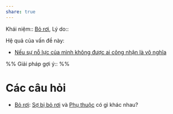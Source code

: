 ```yaml
---
share: true
---
```

Khái niệm:: [Bỏ rơi](../T%E1%BB%AB%20%C4%91i%E1%BB%83n/Ti%C3%AAu%20c%E1%BB%B1c/B%E1%BB%8F%20r%C6%A1i.md), 
Lý do:: 

Hệ quả của vấn đề này:
- [Nếu sự nỗ lực của mình không được ai công nhận là vô nghĩa](./N%E1%BA%BFu%20s%E1%BB%B1%20n%E1%BB%97%20l%E1%BB%B1c%20c%E1%BB%A7a%20m%C3%ACnh%20kh%C3%B4ng%20%C4%91%C6%B0%E1%BB%A3c%20ai%20c%C3%B4ng%20nh%E1%BA%ADn%20l%C3%A0%20v%C3%B4%20ngh%C4%A9a.md)


%%
Giải pháp gợi ý:: 
%%



# Các câu hỏi
- [Bỏ rơi](../T%E1%BB%AB%20%C4%91i%E1%BB%83n/Ti%C3%AAu%20c%E1%BB%B1c/B%E1%BB%8F%20r%C6%A1i.md): [Sợ bị bỏ rơi](S%E1%BB%A3%20b%E1%BB%8B%20b%E1%BB%8F%20r%C6%A1i.md) và [Phụ thuộc](Ph%E1%BB%A5%20thu%E1%BB%99c.md) có gì khác nhau?

